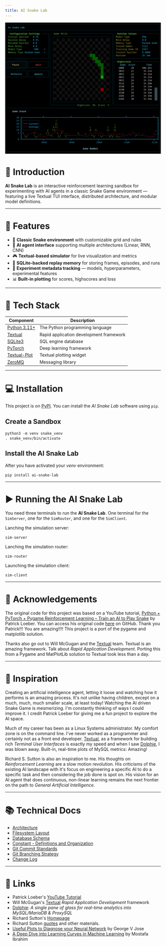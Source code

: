 ```yaml
---
title: AI Snake Lab
---
```


![AI Snake Lab](/images/ai-snake-lab.png)

# 🐍 Introduction

**AI Snake Lab** is an interactive reinforcement learning sandbox for experimenting with AI agents in a classic Snake Game environment — featuring a live Textual TUI interface, distributed architecture, and modular model definitions.

---

# 🚀 Features

- 🐍 **Classic Snake environment** with customizable grid and rules
- 🧠 **AI agent interface** supporting multiple architectures (Linear, RNN, CNN)
- 🎮 **Textual-based simulator** for live visualization and metrics
- 💾 **SQLite-backed replay memory** for storing frames, episodes, and runs
- 🧩 **Experiment metadata tracking** — models, hyperparameters, experimental features
- 📊 **Built-in plotting** for scores, highscores and loss

---

# 🧰 Tech Stack

| Component                                              | Description
|--------------------------------------------------------|--------------
| [Python 3.11+](https://www.python.org/)                | The Python programming language
| [Textual](https://textual.textualize.io/)              | Rapid application development framework
| [SQLite3](https://sqlite.org/)                         | SQL engine database
| [PyTorch](https://pytorch.org/)                        | Deep learning framework
| [Textual-Plot](https://pypi.org/project/textual-plot/) | Textual plotting widget
| [ZeroMQ](https://zeromq.org/)                          | Messaging library

---

# 💻 Installation

This project is on [PyPI](https://pypi.org/project/ai-snake-lab/). You can install the *AI Snake Lab* software using `pip`.

## Create a Sandbox 

```shell
python3 -m venv snake_venv
. snake_venv/bin/activate
```

## Install the AI Snake Lab

After you have activated your *venv* environment:

```shell
pip install ai-snake-lab
```

---

# ▶️ Running the AI Snake Lab

You need three terminals to run the **AI Snake Lab**. One terminal for the `SimServer`, one for the `SimRouter`, and one for the `SimClient`.

Lanching the simulation server:

```shell
sim-server
```

Lanching the simulation router:

```shell
sim-router
```

Launching the simulation client:

```shell
sim-client
```

---

# 🙏 Acknowledgements

The original code for this project was based on a YouTube tutorial, [Python + PyTorch + Pygame Reinforcement Learning – Train an AI to Play Snake](https://www.youtube.com/watch?v=L8ypSXwyBds) by Patrick Loeber. You can access his original code [here](https://github.com/patrickloeber/snake-ai-pytorch) on GitHub. Thank you Patrick!!! You are amazing!!!! This project is a port of the pygame and matplotlib solution.

Thanks also go out to Will McGugan and the [Textual](https://textual.textualize.io/) team. Textual is an amazing framework. Talk about *Rapid Application Development*. Porting this from a Pygame and MatPlotLib solution to Textual took less than a day.

---

# 🌟 Inspiration

Creating an artificial intelligence agent, letting it loose and watching how it performs is an amazing process. It's not unlike having children, except on a much, much, much smaller scale, at least today! Watching the AI driven Snake Game is mesmerizing. I'm constantly thinking of ways I could improve it. I credit Patrick Loeber for giving me a fun project to explore the AI space.

Much of my career has been as a Linux Systems administrator. My comfort zone is on the command line. I've never worked as a programmer and certainly not as a front end developer. [Textual](https://textual.textualize.io/), as a framework for building rich *Terminal User Interfaces* is exactly my speed and when I saw [Dolphie](https://github.com/charles-001/dolphie), I was blown away. Built-in, real-time plots of MySQL metrics: Amazing! 

Richard S. Sutton is also an inspiration to me. His thoughts on *Reinforcement Learning* are a slow motion revolution. His criticisms of the existing AI landscape with it's focus on engineering a specific AI to do a specific task and then considering the job done is spot on. His vision for an AI agent that does continuous, non-linear learning remains the next frontier on the path to *General Artificial Intelligence*.

---

# 📚 Technical Docs

- [Architecture](/pages/architecture.html)
- [Filesystem Layout](/pages/project_layout.html)
- [Database Schema](/pages/db_schema.html)
- [Constant - Definitions and Organization](/pages/constants.html)
- [Git Commit Standards](/pages/git_commit_standards.html)
- [Git Branching Strategy](/pages/git_branching_strategy.html)
- [Change Log](/CHANGELOG.md)

---

# 🔗 Links

- Patrick Loeber's [YouTube Tutorial](https://www.youtube.com/watch?v=L8ypSXwyBds)
- Will McGugan's [Textual](https://textual.textualize.io/) *Rapid Application Development* framework
- [Dolphie](https://github.com/charles-001/dolphie): *A single pane of glass for real-time analytics into MySQL/MariaDB & ProxySQL*
- Richard Sutton's [Homepage](http://www.incompleteideas.net/)
- Richard Sutton [quotes](/pages/richard_sutton.html) and other materials.
- [Useful Plots to Diagnose your Neural Network](https://medium.com/data-science/useful-plots-to-diagnose-your-neural-network-521907fa2f45) by George V Jose
- [A Deep Dive into Learning Curves in Machine Learning](https://wandb.ai/mostafaibrahim17/ml-articles/reports/A-Deep-Dive-Into-Learning-Curves-in-Machine-Learning--Vmlldzo0NjA1ODY0) by Mostafa Ibrahim

